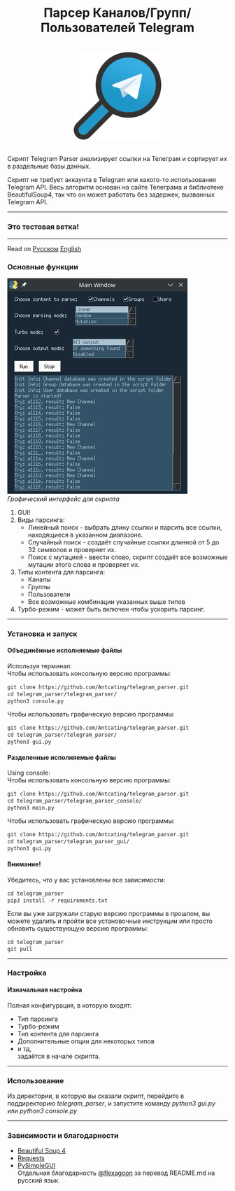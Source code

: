 # <p align="center">Парсер Каналов/Групп/Пользователей Telegram
# <p align="center"><img src="icon.png" alt="drawing" width="200"/>
Скрипт Telegram Parser анализирует ссылки на Телеграм и сортирует их в раздельные базы данных.


Скрипт не требует аккаунта в Telegram или какого-то использования Telegram API. Весь алгоритм основан на сайте Телеграма и библиотеке BeautifulSoup4, так что он может работать без задержек, вызванных Telegram API.

---

### Это тестовая ветка! 

---

Read on [Русском](https://github.com/Antcating/telegram_parser/blob/test/README_ru.md)  [English](https://github.com/Antcating/telegram_parser/blob/test/README.md)

### Основные функции

![gui_preview.png](gui_preview.png) <br />
*Графический интерфейс для скрипта*
1. GUI!
2. Виды парсинга:
    * Линейный поиск - выбрать длину ссылки и парсить все ссылки, находящиеся в указанном диапазоне.
    * Случайный поиск - создаёт случайные ссылки длинной от 5 до 32 символов и проверяет их.
    * Поиск с мутацией - ввести слово, скрипт создаёт все возможные мутации этого слова и проверяет их.
3. Типы контента для парсинга:
    * Каналы
    * Группы
    * Пользователи
    * Все возможные комбинации указанных выше типов 
4. Турбо-режим - может быть включен чтобы ускорить парсинг. 

---

### Установка и запуск
#### Объединённые исполняемые файлы
Используя терминал:<br />
Чтобы использовать консольную версию программы:
```
git clone https://github.com/Antcating/telegram_parser.git
cd telegram_parser/telegram_parser/
python3 console.py
```
Чтобы использовать графическую версию программы:
```
git clone https://github.com/Antcating/telegram_parser.git
cd telegram_parser/telegram_parser/
python3 gui.py
```

#### Разделенные исполняемые файлы
Using console:<br />
Чтобы использовать консольную версию программы:
```
git clone https://github.com/Antcating/telegram_parser.git
cd telegram_parser/telegram_parser_console/
python3 main.py
```
Чтобы использовать графическую версию программы:
```
git clone https://github.com/Antcating/telegram_parser.git
cd telegram_parser/telegram_parser_gui/
python3 gui.py
```
#### Внимание!
Убедитесь, что у вас установлены все зависимости:
```
cd telegram_parser
pip3 install -r requirements.txt
```
Если вы уже загружали старую версию программы в прошлом, вы можете удалить и пройти все установочные инструкции или просто обновить существующую версию программы:
```
cd telegram_parser
git pull
```
---

### Настройка

#### Изначальная настройка
Полная конфигурация, в которую входят:
* Тип парсинга
* Турбо-режим
* Тип контента для парсинга
* Дополнительные опции для некоторых типов
* и тд, <br />
задаётся в начале скрипта.

---

### Использование
Из директории, в которую вы сказали скрипт, перейдите в поддиректорию  _telegram_parser_, и запустите команду _python3 gui.py_ или _python3 console.py_

---

### Зависимости и благодарности
* [Beautiful Soup 4](https://www.crummy.com/software/BeautifulSoup/)
* [Requests](https://docs.python-requests.org/en/master/)
* [PySimpleGUI](https://github.com/PySimpleGUI/PySimpleGUI) <br />
Отдельная благодарность [@flexagoon](https://t.me/flexagoon) за перевод README.md на русский язык.
